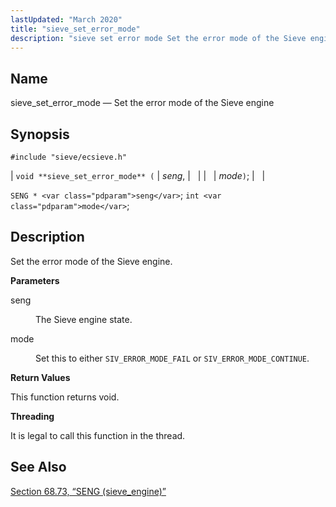 ```yaml
---
lastUpdated: "March 2020"
title: "sieve_set_error_mode"
description: "sieve set error mode Set the error mode of the Sieve engine void sieve set error mode seng mode SENG seng int mode Set the error mode of the Sieve engine seng The Sieve engine state mode Set this to either SIV ERROR MODE FAIL or SIV ERROR MODE CONTINUE..."
---
```


<a name="apis.sieve_set_error_mode"></a> 
## Name

sieve_set_error_mode — Set the error mode of the Sieve engine

## Synopsis

`#include "sieve/ecsieve.h"`

| `void **sieve_set_error_mode** (` | <var class="pdparam">seng</var>, |   |
|   | <var class="pdparam">mode</var>`)`; |   |

`SENG * <var class="pdparam">seng</var>`;
`int <var class="pdparam">mode</var>`;<a name="idp60778784"></a> 
## Description

Set the error mode of the Sieve engine.

**<a name="idp60780000"></a> Parameters**

<dl class="variablelist">

<dt>seng</dt>

<dd>

The Sieve engine state.

</dd>

<dt>mode</dt>

<dd>

Set this to either `SIV_ERROR_MODE_FAIL` or `SIV_ERROR_MODE_CONTINUE`.

</dd>

</dl>

**<a name="idp60785456"></a> Return Values**

This function returns void.

**<a name="idp60786368"></a> Threading**

It is legal to call this function in the thread.

<a name="idp60788064"></a> 
## See Also

[Section 68.73, “SENG (sieve_engine)”](structs.seng "68.73. SENG (sieve_engine)")